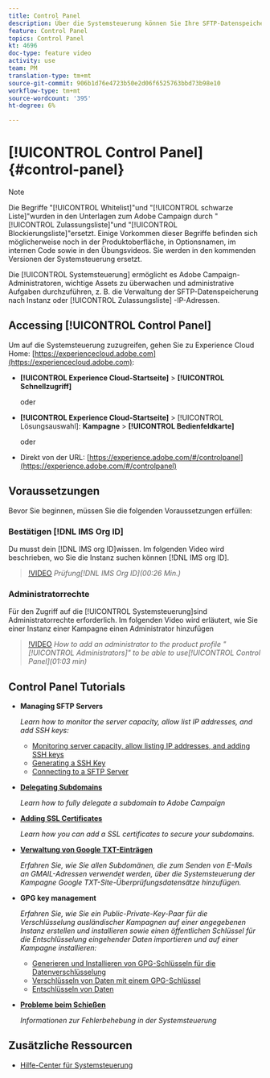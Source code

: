 ```yaml
---
title: Control Panel
description: Über die Systemsteuerung können Sie Ihre SFTP-Datenspeicherung nach Instanz und Zulassungsliste-IP-Adressen überwachen und verwalten.
feature: Control Panel
topics: Control Panel
kt: 4696
doc-type: feature video
activity: use
team: PM
translation-type: tm+mt
source-git-commit: 906b1d76e4723b50e2d06f6525763bbd73b98e10
workflow-type: tm+mt
source-wordcount: '395'
ht-degree: 6%

---
```



# [!UICONTROL Control Panel] {#control-panel}

>[!NOTE]
>
>Die Begriffe &quot;[!UICONTROL Whitelist]&quot;und &quot;[!UICONTROL schwarze Liste]&quot;wurden in den Unterlagen zum Adobe Campaign durch &quot;[!UICONTROL Zulassungsliste]&quot;und &quot;[!UICONTROL Blockierungsliste]&quot;ersetzt. Einige Vorkommen dieser Begriffe befinden sich möglicherweise noch in der Produktoberfläche, in Optionsnamen, im internen Code sowie in den Übungsvideos. Sie werden in den kommenden Versionen der Systemsteuerung ersetzt.

Die [!UICONTROL Systemsteuerung] ermöglicht es Adobe Campaign-Administratoren, wichtige Assets zu überwachen und administrative Aufgaben durchzuführen, z. B. die Verwaltung der SFTP-Datenspeicherung nach Instanz oder [!UICONTROL Zulassungsliste] -IP-Adressen.

## Accessing [!UICONTROL Control Panel]

Um auf die Systemsteuerung zuzugreifen, gehen Sie zu Experience Cloud Home: [https://experiencecloud.adobe.com](https://experiencecloud.adobe.com):

* **[!UICONTROL Experience Cloud-Startseite]** > **[!UICONTROL Schnellzugriff]**

   oder
* **[!UICONTROL Experience Cloud-Startseite]** > [!UICONTROL Lösungsauswahl]: **Kampagne** > **[!UICONTROL Bedienfeldkarte]**

   oder

* Direkt von der URL: [https://experience.adobe.com/#/controlpanel](https://experience.adobe.com/#/controlpanel)

## Voraussetzungen

Bevor Sie beginnen, müssen Sie die folgenden Voraussetzungen erfüllen:

### Bestätigen [!DNL IMS Org ID]

Du musst dein [!DNL IMS org ID]wissen. Im folgenden Video wird beschrieben, wo Sie die Instanz suchen können [!DNL IMS org ID].

>[!VIDEO](https://video.tv.adobe.com/v/27183?quality=12)
*Prüfung[!DNL IMS Org ID](00:26 Min.)*

### Administratorrechte

Für den Zugriff auf die [!UICONTROL Systemsteuerung]sind Administratorrechte erforderlich.
Im folgenden Video wird erläutert, wie Sie einer Instanz einer Kampagne einen Administrator hinzufügen

>[!VIDEO](https://video.tv.adobe.com/v/27147?quality=12)
*How to add an administrator to the product profile &quot;[!UICONTROL Administrators]&quot; to be able to use[!UICONTROL Control Panel](01:03 min)*

## Control Panel Tutorials

* **Managing SFTP Servers**

   *Learn how to monitor the server capacity, allow list IP addresses, and add SSH keys:*

   * [Monitoring server capacity, allow listing IP addresses, and adding SSH keys](/help/administrating/control-panel/monitoring-server-capacity-allow-listing-adding-ssh-key.md)
   * [Generating a SSH Key](/help/administrating/control-panel/generate-ssh-key.md)
   * [Connecting to a SFTP Server](/help/administrating/control-panel/connect-to-sftp-server.md)
* **[Delegating Subdomains](/help/administrating/control-panel/subdomain-delegation.md)**

   *Learn how to fully delegate a subdomain to Adobe Campaign*
* **[Adding SSL Certificates](/help/administrating/control-panel/adding-ssl-certificates.md)**

   *Learn how you can add a SSL certificates to secure your subdomains.*

* **[Verwaltung von Google TXT-Einträgen](/help/administrating/control-panel/google-txt-record-management.md)**

   *Erfahren Sie, wie Sie allen Subdomänen, die zum Senden von E-Mails an GMAIL-Adressen verwendet werden, über die Systemsteuerung der Kampagne Google TXT-Site-Überprüfungsdatensätze hinzufügen.*

* **GPG key management**

   *Erfahren Sie, wie Sie ein Public-Private-Key-Paar für die Verschlüsselung ausländischer Kampagnen auf einer angegebenen Instanz erstellen und installieren sowie einen öffentlichen Schlüssel für die Entschlüsselung eingehender Daten importieren und auf einer Kampagne installieren:*

   * [Generieren und Installieren von GPG-Schlüsseln für die Datenverschlüsselung](./gpg-key-management/generating-and-installing-gpg-keys-for-data-encryption.md)
   * [Verschlüsseln von Daten mit einem GPG-Schlüssel](./gpg-key-management/using-a-gpg-key-to-encrypt-data.md)
   * [Entschlüsseln von Daten](./gpg-key-management/decrypting-data.md)

* **[Probleme beim Schießen](/help/administrating/control-panel/trouble-shooting.md)**

   *Informationen zur Fehlerbehebung in der Systemsteuerung*

## Zusätzliche Ressourcen

* [Hilfe-Center für Systemsteuerung](https://docs.adobe.com/content/help/de-DE/control-panel/using/control-panel-home.html)

